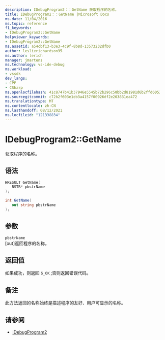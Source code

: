 ```yaml
---
description: IDebugProgram2：：GetName 获取程序的名称。
title: IDebugProgram2：：GetName |Microsoft Docs
ms.date: 11/04/2016
ms.topic: reference
f1_keywords:
- IDebugProgram2::GetName
helpviewer_keywords:
- IDebugProgram2::GetName
ms.assetid: a54cbf13-b3e3-4c9f-8b8d-13573232dfb0
author: leslierichardson95
ms.author: lerich
manager: jmartens
ms.technology: vs-ide-debug
ms.workload:
- vssdk
dev_langs:
- CPP
- CSharp
ms.openlocfilehash: 41c8747b41b37946e5545b72b296c50bb2d81981d6b2ffd605343848a756a1c5
ms.sourcegitcommit: c72b2f603e1eb3a4157f00926df2e263831ea472
ms.translationtype: MT
ms.contentlocale: zh-CN
ms.lasthandoff: 08/12/2021
ms.locfileid: "121338834"
---
```

# <a name="idebugprogram2getname"></a>IDebugProgram2::GetName
获取程序的名称。

## <a name="syntax"></a>语法

```cpp
HRESULT GetName( 
   BSTR* pbstrName
);
```

```csharp
int GetName( 
   out string pbstrName
);
```

## <a name="parameters"></a>参数
`pbstrName`\
[out]返回程序的名称。

## <a name="return-value"></a>返回值
 如果成功，则返回 `S_OK` ;否则返回错误代码。

## <a name="remarks"></a>备注
 此方法返回的名称始终是描述程序的友好、用户可显示的名称。

## <a name="see-also"></a>请参阅
- [IDebugProgram2](../../../extensibility/debugger/reference/idebugprogram2.md)

